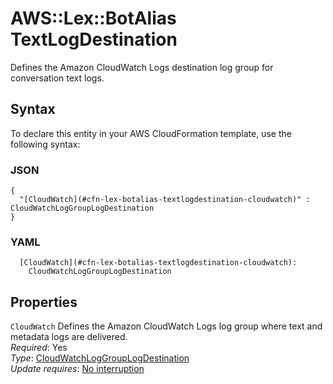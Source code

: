 # AWS::Lex::BotAlias TextLogDestination<a name="aws-properties-lex-botalias-textlogdestination"></a>

Defines the Amazon CloudWatch Logs destination log group for conversation text logs\.

## Syntax<a name="aws-properties-lex-botalias-textlogdestination-syntax"></a>

To declare this entity in your AWS CloudFormation template, use the following syntax:

### JSON<a name="aws-properties-lex-botalias-textlogdestination-syntax.json"></a>

```
{
  "[CloudWatch](#cfn-lex-botalias-textlogdestination-cloudwatch)" : CloudWatchLogGroupLogDestination
}
```

### YAML<a name="aws-properties-lex-botalias-textlogdestination-syntax.yaml"></a>

```
  [CloudWatch](#cfn-lex-botalias-textlogdestination-cloudwatch): 
    CloudWatchLogGroupLogDestination
```

## Properties<a name="aws-properties-lex-botalias-textlogdestination-properties"></a>

`CloudWatch`  <a name="cfn-lex-botalias-textlogdestination-cloudwatch"></a>
Defines the Amazon CloudWatch Logs log group where text and metadata logs are delivered\.  
*Required*: Yes  
*Type*: [CloudWatchLogGroupLogDestination](aws-properties-lex-botalias-cloudwatchloggrouplogdestination.md)  
*Update requires*: [No interruption](https://docs.aws.amazon.com/AWSCloudFormation/latest/UserGuide/using-cfn-updating-stacks-update-behaviors.html#update-no-interrupt)